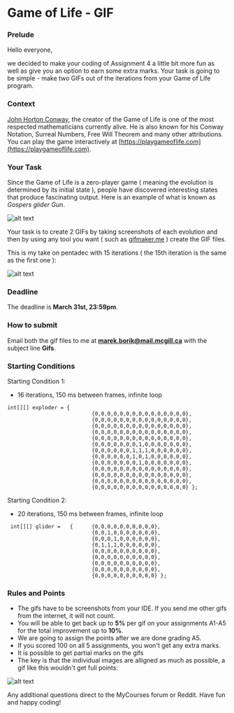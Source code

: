 # Game of Life - GIF

### Prelude

Hello everyone,

we decided to make your coding of Assignment 4 a little bit more fun as well as give you an option to earn some extra marks. Your task is going to be simple - make two GIFs out of the iterations from your Game of Life program.

### Context

[John Horton Conway](https://en.wikipedia.org/wiki/John_Horton_Conway), the creator of the Game of Life is one of the most respected mathematicians currently alive. He is also known for his Conway Notation, Surreal Numbers, Free Will Theorem and many other attributions. You can play the game interactively at [https://playgameoflife.com](https://playgameoflife.com).

### Your Task
Since the Game of Life is a zero-player game ( meaning the evolution is determined by its initial state ), people have discovered interesting states that produce fascinating output. Here is an example of what is known as *Gospers glider Gun*. 

![alt text](https://upload.wikimedia.org/wikipedia/commons/e/e5/Gospers_glider_gun.gif)

Your task is to create 2 GIFs by taking screenshots of each evolution and then by using any tool you want ( such as [gifmaker.me](https://gifmaker.me) ) create the GIF files. 

This is my take on pentadec with 15 iterations ( the 15th iteration is the same as the first one ):

![alt text](https://media.giphy.com/media/4NcZqzQLKQRPv7gxKA/giphy.gif)

### Deadline
The deadline is **March 31st, 23:59pm**.

### How to submit
Email both the gif files to me at **marek.borik@mail.mcgill.ca** with the subject line **Gifs**.

### Starting Conditions

Starting Condition 1:
- 16 iterations, 150 ms between frames, infinite loop
```
int[][] exploder = {
                           {0,0,0,0,0,0,0,0,0,0,0,0,0,0,0}, 
                           {0,0,0,0,0,0,0,0,0,0,0,0,0,0,0}, 
                           {0,0,0,0,0,0,0,0,0,0,0,0,0,0,0},
                           {0,0,0,0,0,0,0,0,0,0,0,0,0,0,0}, 
                           {0,0,0,0,0,0,0,0,0,0,0,0,0,0,0}, 
                           {0,0,0,0,0,0,0,1,0,0,0,0,0,0,0}, 
                           {0,0,0,0,0,0,1,1,1,0,0,0,0,0,0}, 
                           {0,0,0,0,0,0,1,0,1,0,0,0,0,0,0}, 
                           {0,0,0,0,0,0,0,1,0,0,0,0,0,0,0}, 
                           {0,0,0,0,0,0,0,0,0,0,0,0,0,0,0},
                           {0,0,0,0,0,0,0,0,0,0,0,0,0,0,0}, 
                           {0,0,0,0,0,0,0,0,0,0,0,0,0,0,0},
                           {0,0,0,0,0,0,0,0,0,0,0,0,0,0,0} };
```
Starting Condition 2:
- 20 iterations, 150 ms between frames, infinite loop
```
 int[][] glider =   {      {0,0,0,0,0,0,0,0,0,0}, 
                           {0,0,1,0,0,0,0,0,0,0}, 
                           {0,0,0,1,0,0,0,0,0,0}, 
                           {0,1,1,1,0,0,0,0,0,0}, 
                           {0,0,0,0,0,0,0,0,0,0}, 
                           {0,0,0,0,0,0,0,0,0,0}, 
                           {0,0,0,0,0,0,0,0,0,0}, 
                           {0,0,0,0,0,0,0,0,0,0},
                           {0,0,0,0,0,0,0,0,0,0} };
```
### Rules and Points
- The gifs have to be screenshots from your IDE. If you send me other gifs from the internet, it will not count.
- You will be able to get back up to **5%** per gif on your assignments A1-A5 for the total improvement up to **10%**.
- We are going to assign the points after we are done grading A5.
- If you scored 100 on all 5 assignments, you won't get any extra marks.
- It is possible to get partial marks on the gifs
- The key is that the individual images are alligned as much as possible, a gif like this wouldn't get full points:

![alt text](https://media.giphy.com/media/kKKHCM0FNngYwqzP9W/giphy.gif)

Any additional questions direct to the MyCourses forum or Reddit. Have fun and happy coding!
